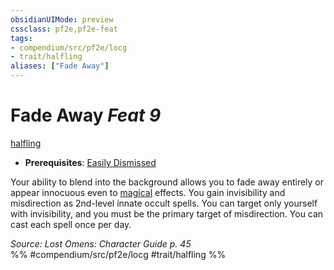 ```yaml
---
obsidianUIMode: preview
cssclass: pf2e,pf2e-feat
tags:
- compendium/src/pf2e/locg
- trait/halfling
aliases: ["Fade Away"]
---
```

# Fade Away  *Feat 9*  
[halfling](halfling.md "Halfling Ancestry & Heritage Trait")  

- **Prerequisites**: [Easily Dismissed](easily-dismissed-locg.md)

Your ability to blend into the background allows you to fade away entirely or appear innocuous even to [magical](magical.md "Magical Item Trait") effects. You gain invisibility and misdirection as 2nd-level innate occult spells. You can target only yourself with invisibility, and you must be the primary target of misdirection. You can cast each spell once per day.

*Source: Lost Omens: Character Guide p. 45*  
%% #compendium/src/pf2e/locg #trait/halfling %%